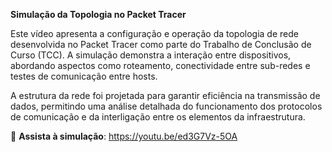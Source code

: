 **Simulação da Topologia no Packet Tracer**

Este vídeo apresenta a configuração e operação da topologia de rede desenvolvida no 
Packet Tracer como parte do Trabalho de Conclusão de Curso (TCC).
A simulação demonstra a interação entre dispositivos, abordando aspectos como roteamento, 
conectividade entre sub-redes e testes de comunicação entre hosts.

A estrutura da rede foi projetada para garantir eficiência na transmissão de dados, 
permitindo uma análise detalhada do funcionamento dos protocolos de comunicação e
da interligação entre os elementos da infraestrutura.

🎥 **Assista à simulação**: https://youtu.be/ed3G7Vz-5OA
